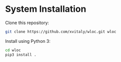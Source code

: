 # System Installation

Clone this repository:
```bash
git clone https://github.com/xvitaly/wloc.git wloc
```

Install using Python 3:
```bash
cd wloc
pip3 install .
```

